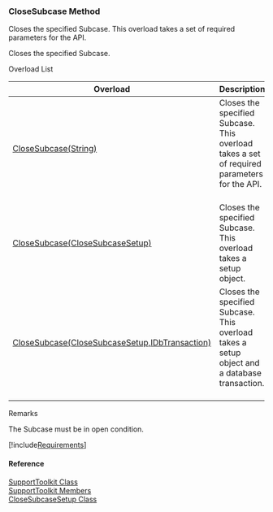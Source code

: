﻿### CloseSubcase Method

Closes the specified Subcase. This overload takes a set of required parameters for the API.

Closes the specified Subcase.

Overload List

| Overload | Description |
| --- | --- |
| [CloseSubcase(String)](FChoice.Toolkits.Clarify~FChoice.Toolkits.Clarify.Support.SupportToolkit~CloseSubcase(String).md) | Closes the specified Subcase. This overload takes a set of required parameters for the API.   |
| [CloseSubcase(CloseSubcaseSetup)](FChoice.Toolkits.Clarify~FChoice.Toolkits.Clarify.Support.SupportToolkit~CloseSubcase(CloseSubcaseSetup).md) | Closes the specified Subcase. This overload takes a setup object.   |
| [CloseSubcase(CloseSubcaseSetup,IDbTransaction)](FChoice.Toolkits.Clarify~FChoice.Toolkits.Clarify.Support.SupportToolkit~CloseSubcase(CloseSubcaseSetup,IDbTransaction).md) | Closes the specified Subcase. This overload takes a setup object and a database transaction.   |

Remarks

The Subcase must be in open condition.

[!include[Requirements](../partials/requirements.md)]



#### Reference

[SupportToolkit Class](FChoice.Toolkits.Clarify~FChoice.Toolkits.Clarify.Support.SupportToolkit.md)  
[SupportToolkit Members](FChoice.Toolkits.Clarify~FChoice.Toolkits.Clarify.Support.SupportToolkit_members.md)  
[CloseSubcaseSetup Class](FChoice.Toolkits.Clarify~FChoice.Toolkits.Clarify.Support.CloseSubcaseSetup.md)